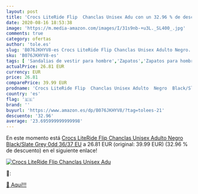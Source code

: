 ```yaml
---
layout: post
title: 'Crocs LiteRide Flip  Chanclas Unisex Adu con un 32.96 % de descuento'
date: 2020-08-16 18:53:38
image: 'https://m.media-amazon.com/images/I/31s9nb-+u3L._SL400_.jpg'
comments: true
category: ofertas
author: 'tole.es'
slug: 'B076JKHYV8-es Crocs LiteRide Flip Chanclas Unisex Adulto Negro...'
sku: 'B076JKHYV8-es'
tags: [ 'Sandalias de vestir para hombre','Zapatos','Zapatos para hombre','Zapatos y complementos','chanclas', ]
actualPrice: 26.81 EUR
currency: EUR
price: 26.81
comparePrice: 39.99 EUR
prodname: 'Crocs LiteRide Flip  Chanclas Unisex Adulto  Negro  Black/Slate Grey 0dd   36/37 EU'
country: 'es'
flag: '🇪🇸'
brand: ''
buyurl: 'https://www.amazon.es/dp/B076JKHYV8/?tag=tolees-21'
descuento: '32.96'
average: '23.695999999999998'
---
```


En este momento está [Crocs LiteRide Flip  Chanclas Unisex Adulto  Negro  Black/Slate Grey 0dd   36/37 EU](https://www.amazon.es/dp/B076JKHYV8/?tag=tolees-21) a 26.81 EUR (original: 39.99 EUR) (32.96 %  de descuento) en el siguiente enlace!

[![Crocs LiteRide Flip  Chanclas Unisex Adu](https://m.media-amazon.com/images/I/31s9nb-+u3L._SL400_.jpg)](https://www.amazon.es/dp/B076JKHYV8/?tag=tolees-21)

🔎:


[🛒 Aquí!!!](https://www.amazon.es/dp/B076JKHYV8/?tag=tolees-21)
